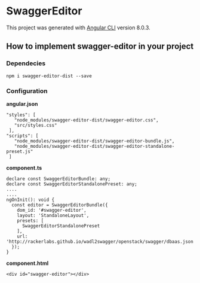 # SwaggerEditor

This project was generated with [Angular CLI](https://github.com/angular/angular-cli) version 8.0.3.

## How to implement swagger-editor in your project
### Dependecies
    npm i swagger-editor-dist --save
### Configuration
<b> angular.json </b>

    "styles": [
       "node_modules/swagger-editor-dist/swagger-editor.css",
       "src/styles.css"
     ],
    "scripts": [
       "node_modules/swagger-editor-dist/swagger-editor-bundle.js",
       "node_modules/swagger-editor-dist/swagger-editor-standalone-preset.js"
     ]
     
<b> component.ts </b>

    declare const SwaggerEditorBundle: any;
    declare const SwaggerEditorStandalonePreset: any;
    ....
    ....
    ngOnInit(): void {
      const editor = SwaggerEditorBundle({
        dom_id: '#swagger-editor',
        layout: 'StandaloneLayout',
        presets: [
          SwaggerEditorStandalonePreset
        ],
        url: 'http://rackerlabs.github.io/wadl2swagger/openstack/swagger/dbaas.json'
      });
    }
<b> component.html </b>
    
    <div id="swagger-editor"></div>


     
